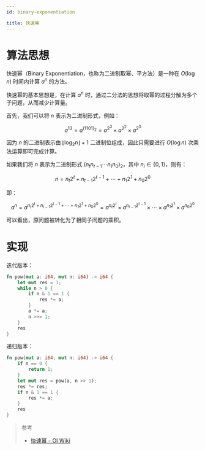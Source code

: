```yaml
---
id: binary-exponentiation

title: 快速幂
---
```


# 算法思想

快速幂（Binary Exponentiation，也称为二进制取幂、平方法）是一种在 $O(\log n)$ 时间内计算 $a^n$ 的方法。

快速幂的基本思想是，在计算 $a^n$ 时，通过二分法的思想将取幂的过程分解为多个子问题，从而减少计算量。

首先，我们可以将 $n$ 表示为二进制形式，例如：

```math
a^{13} = a^{(1101)_2} = a^{2^3} \times a^{2^2} \times a^{2^0}
```

因为 $n$ 的二进制表示由 $\lfloor \log_2 n \rfloor + 1$ 二进制位组成，因此只需要进行 $O(\log n)$ 次乘法运算即可完成计算。

如果我们将 $n$ 表示为二进制形式 $(n_t n_{t-1} \cdots n_1 n_0)_2$，其中 $n_i \in \{0, 1\}$，则有：

```math
n = n_t 2^t + n_{t-1} 2^{t-1} + \cdots + n_1 2^1 + n_0 2^0
```

即：

```math
a^n
=
a^{n_t 2^t + n_{t-1} 2^{t-1} + \cdots + n_1 2^1 + n_0 2^0}
=
a^{n_t 2^t} \times a^{n_{t-1} 2^{t-1}} \times \cdots \times a^{n_1 2^1} \times a^{n_0 2^0}
```

可以看出，原问题被转化为了相同子问题的乘积。

# 实现

迭代版本：

```rust
fn pow(mut a: i64, mut n: i64) -> i64 {
    let mut res = 1;
    while n > 0 {
        if n & 1 == 1 {
            res *= a;
        }
        a *= a;
        n >>= 1;
    }
    res
}
```

递归版本：

```rust
fn pow(mut a: i64, mut n: i64) -> i64 {
    if n == 0 {
        return 1;
    }
    let mut res = pow(a, n >> 1);
    res *= res;
    if n & 1 == 1 {
        res *= a;
    }
    res
}
```

> 参考
>
> - [快速幂 - OI Wiki](https://oi-wiki.org/math/binary-exponentiation/)

